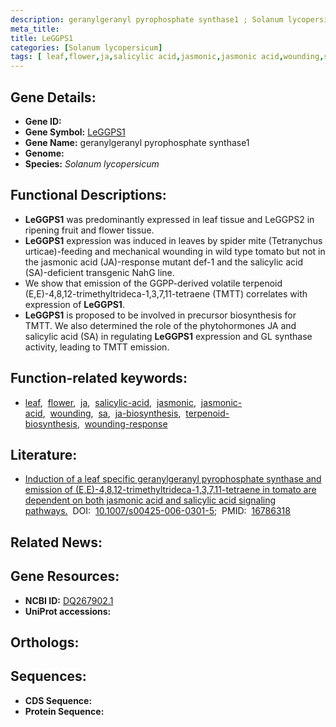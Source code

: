 ```yaml
---
description: geranylgeranyl pyrophosphate synthase1 ; Solanum lycopersicum
meta_title:
title: LeGGPS1
categories: [Solanum lycopersicum]
tags: [ leaf,flower,ja,salicylic acid,jasmonic,jasmonic acid,wounding,sa,ja biosynthesis,terpenoid biosynthesis,wounding response ]
---
```


## Gene Details:
- **Gene ID:** []()
- **Gene Symbol:** <u>LeGGPS1</u>
- **Gene Name:** geranylgeranyl pyrophosphate synthase1
- **Genome:** []()
- **Species:** *Solanum lycopersicum*

## Functional Descriptions:
   - **LeGGPS1** was predominantly expressed in leaf tissue and LeGGPS2 in ripening fruit and flower tissue.
   - **LeGGPS1** expression was induced in leaves by spider mite (Tetranychus urticae)-feeding and mechanical wounding in wild type tomato but not in the jasmonic acid (JA)-response mutant def-1 and the salicylic acid (SA)-deficient transgenic NahG line.
   - We show that emission of the GGPP-derived volatile terpenoid (E,E)-4,8,12-trimethyltrideca-1,3,7,11-tetraene (TMTT) correlates with expression of **LeGGPS1**.
   - **LeGGPS1** is proposed to be involved in precursor biosynthesis for TMTT. We also determined the role of the phytohormones JA and salicylic acid (SA) in regulating **LeGGPS1** expression and GL synthase activity, leading to TMTT emission.

## Function-related keywords:
   - [leaf](/tags/leaf/),&nbsp;&nbsp;[flower](/tags/flower/),&nbsp;&nbsp;[ja](/tags/ja/),&nbsp;&nbsp;[salicylic-acid](/tags/salicylic-acid/),&nbsp;&nbsp;[jasmonic](/tags/jasmonic/),&nbsp;&nbsp;[jasmonic-acid](/tags/jasmonic-acid/),&nbsp;&nbsp;[wounding](/tags/wounding/),&nbsp;&nbsp;[sa](/tags/sa/),&nbsp;&nbsp;[ja-biosynthesis](/tags/ja-biosynthesis/),&nbsp;&nbsp;[terpenoid-biosynthesis](/tags/terpenoid-biosynthesis/),&nbsp;&nbsp;[wounding-response](/tags/wounding-response/)

## Literature:
   - [Induction of a leaf specific geranylgeranyl pyrophosphate synthase and emission of (E,E)-4,8,12-trimethyltrideca-1,3,7,11-tetraene in tomato are dependent on both jasmonic acid and salicylic acid signaling pathways.](https://doi.org/10.1007/s00425-006-0301-5)&nbsp;&nbsp;DOI:&nbsp;&nbsp;[10.1007/s00425-006-0301-5](https://doi.org/10.1007/s00425-006-0301-5);&nbsp;&nbsp;PMID:&nbsp;&nbsp;[16786318](https://pubmed.ncbi.nlm.nih.gov/16786318/)

## Related News:

## Gene Resources:
- **NCBI ID:**  [DQ267902.1](https://www.ncbi.nlm.nih.gov/gene/?term=DQ267902.1)
- **UniProt accessions:**  [](https://www.uniprot.org/uniprotkb//entry)

## Orthologs:

## Sequences:
- **CDS Sequence:**
- **Protein Sequence:**
